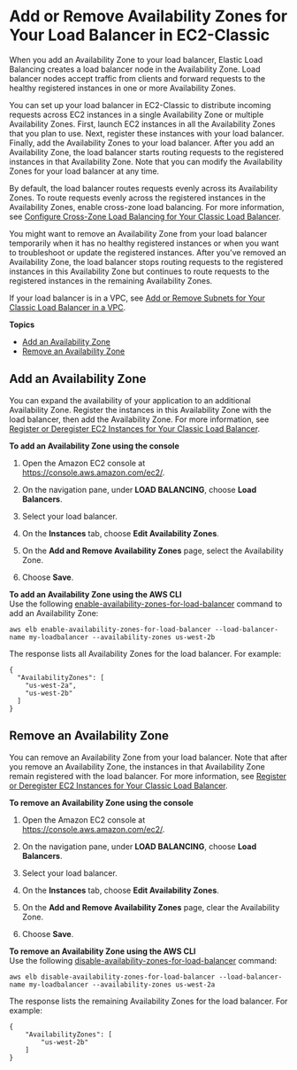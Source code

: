 # Add or Remove Availability Zones for Your Load Balancer in EC2\-Classic<a name="enable-disable-az"></a>

When you add an Availability Zone to your load balancer, Elastic Load Balancing creates a load balancer node in the Availability Zone\. Load balancer nodes accept traffic from clients and forward requests to the healthy registered instances in one or more Availability Zones\.

You can set up your load balancer in EC2\-Classic to distribute incoming requests across EC2 instances in a single Availability Zone or multiple Availability Zones\. First, launch EC2 instances in all the Availability Zones that you plan to use\. Next, register these instances with your load balancer\. Finally, add the Availability Zones to your load balancer\. After you add an Availability Zone, the load balancer starts routing requests to the registered instances in that Availability Zone\. Note that you can modify the Availability Zones for your load balancer at any time\.

By default, the load balancer routes requests evenly across its Availability Zones\. To route requests evenly across the registered instances in the Availability Zones, enable cross\-zone load balancing\. For more information, see [Configure Cross\-Zone Load Balancing for Your Classic Load Balancer](enable-disable-crosszone-lb.md)\.

You might want to remove an Availability Zone from your load balancer temporarily when it has no healthy registered instances or when you want to troubleshoot or update the registered instances\. After you've removed an Availability Zone, the load balancer stops routing requests to the registered instances in this Availability Zone but continues to route requests to the registered instances in the remaining Availability Zones\.

If your load balancer is in a VPC, see [Add or Remove Subnets for Your Classic Load Balancer in a VPC](elb-manage-subnets.md)\.

**Topics**
+ [Add an Availability Zone](#add-availability-zone)
+ [Remove an Availability Zone](#remove-availability-zone)

## Add an Availability Zone<a name="add-availability-zone"></a>

You can expand the availability of your application to an additional Availability Zone\. Register the instances in this Availability Zone with the load balancer, then add the Availability Zone\. For more information, see [Register or Deregister EC2 Instances for Your Classic Load Balancer](elb-deregister-register-instances.md)\.

**To add an Availability Zone using the console**

1. Open the Amazon EC2 console at [https://console\.aws\.amazon\.com/ec2/](https://console.aws.amazon.com/ec2/)\.

1. On the navigation pane, under **LOAD BALANCING**, choose **Load Balancers**\.

1. Select your load balancer\.

1. On the **Instances** tab, choose **Edit Availability Zones**\.

1. On the **Add and Remove Availability Zones** page, select the Availability Zone\.

1. Choose **Save**\.

**To add an Availability Zone using the AWS CLI**  
Use the following [enable\-availability\-zones\-for\-load\-balancer](https://docs.aws.amazon.com/cli/latest/reference/elb/enable-availability-zones-for-load-balancer.html) command to add an Availability Zone:

```
aws elb enable-availability-zones-for-load-balancer --load-balancer-name my-loadbalancer --availability-zones us-west-2b
```

The response lists all Availability Zones for the load balancer\. For example:

```
{
  "AvailabilityZones": [
    "us-west-2a",
    "us-west-2b"
  ]
}
```

## Remove an Availability Zone<a name="remove-availability-zone"></a>

You can remove an Availability Zone from your load balancer\. Note that after you remove an Availability Zone, the instances in that Availability Zone remain registered with the load balancer\. For more information, see [Register or Deregister EC2 Instances for Your Classic Load Balancer](elb-deregister-register-instances.md)\.

**To remove an Availability Zone using the console**

1. Open the Amazon EC2 console at [https://console\.aws\.amazon\.com/ec2/](https://console.aws.amazon.com/ec2/)\.

1. On the navigation pane, under **LOAD BALANCING**, choose **Load Balancers**\.

1. Select your load balancer\.

1. On the **Instances** tab, choose **Edit Availability Zones**\.

1. On the **Add and Remove Availability Zones** page, clear the Availability Zone\.

1. Choose **Save**\.

**To remove an Availability Zone using the AWS CLI**  
Use the following [disable\-availability\-zones\-for\-load\-balancer](https://docs.aws.amazon.com/cli/latest/reference/elb/disable-availability-zones-for-load-balancer.html) command:

```
aws elb disable-availability-zones-for-load-balancer --load-balancer-name my-loadbalancer --availability-zones us-west-2a
```

The response lists the remaining Availability Zones for the load balancer\. For example:

```
{
    "AvailabilityZones": [
        "us-west-2b"
    ]
}
```